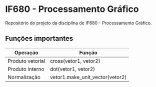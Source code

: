 # IF680 - Processamento Gráfico
Repositório do projeto da disciplina de IF680 - Processamento Gráfico.


## Funções importantes
Operação | Função |
-|-|
Produto vetorial | cross(vetor1, vetor2) |
Produto interno  | dot(vetor1, vetor2) |
Normalização | vetor1.make_unit_vector(vetor2) |
